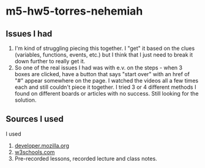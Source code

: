 # m5-hw5-torres-nehemiah

## Issues I had
1. I'm kind of struggling piecing this together. I "get" it based on the clues (variables, functions, events, etc.) but I think that I just need to break it down further to really get it. 
2. So one of the real issues I had was with e.v. on the steps - when 3 boxes are clicked, have a button that says "start over" with an href of "#" appear somewhere on the page. I watched the videos all a few times each and still couldn't piece it together. I tried 3 or 4 different methods I found on different boards or articles with no success. Still looking for the solution.

## Sources I used
I used

1. [developer.mozilla.org](https://developer.mozilla.org/en-US/docs/Web/API/EventTarget/addEventListener)
2. [w3schools.com](https://www.w3schools.com/jsref/met_document_createelement.asp)
3. Pre-recorded lessons, recorded lecture and class notes.
